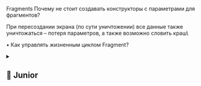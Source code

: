 Fragments
Почему не стоит создавать конструкторы с параметрами для фрагментов?

При пересоздании экрана (по сути уничтожении) все данные также уничтожаться – потеря параметров, а также возможно словить краш\

• Как управлять жизненным циклом Fragment?

<details>
  <summary> <h2> 🌱 Junior </h2> </summary>

<details> 
  <summary> </summary>
</details>

  
</details>
